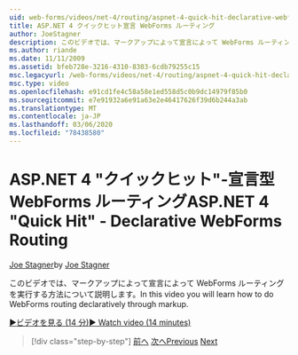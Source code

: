 ```yaml
---
uid: web-forms/videos/net-4/routing/aspnet-4-quick-hit-declarative-webforms-routing
title: ASP.NET 4 クイックヒット宣言 WebForms ルーティング
author: JoeStagner
description: このビデオでは、マークアップによって宣言によって WebForms ルーティングを実行する方法について説明します。
ms.author: riande
ms.date: 11/11/2009
ms.assetid: bfeb728e-3216-4310-8303-6cdb79255c15
msc.legacyurl: /web-forms/videos/net-4/routing/aspnet-4-quick-hit-declarative-webforms-routing
msc.type: video
ms.openlocfilehash: e91cd1fe4c58a58e1ed558d5c0b9dc14979f85b0
ms.sourcegitcommit: e7e91932a6e91a63e2e46417626f39d6b244a3ab
ms.translationtype: MT
ms.contentlocale: ja-JP
ms.lasthandoff: 03/06/2020
ms.locfileid: "78438580"
---
```

# <a name="aspnet-4-quick-hit---declarative-webforms-routing"></a><span data-ttu-id="e563b-103">ASP.NET 4 "クイックヒット"-宣言型 WebForms ルーティング</span><span class="sxs-lookup"><span data-stu-id="e563b-103">ASP.NET 4 "Quick Hit" - Declarative WebForms Routing</span></span>

<span data-ttu-id="e563b-104">[Joe Stagner](https://github.com/JoeStagner)</span><span class="sxs-lookup"><span data-stu-id="e563b-104">by [Joe Stagner](https://github.com/JoeStagner)</span></span>

<span data-ttu-id="e563b-105">このビデオでは、マークアップによって宣言によって WebForms ルーティングを実行する方法について説明します。</span><span class="sxs-lookup"><span data-stu-id="e563b-105">In this video you will learn how to do WebForms routing declaratively through markup.</span></span> 

[<span data-ttu-id="e563b-106">&#9654;ビデオを見る (14 分)</span><span class="sxs-lookup"><span data-stu-id="e563b-106">&#9654; Watch video (14 minutes)</span></span>](https://channel9.msdn.com/Blogs/ASP-NET-Site-Videos/aspnet-4-quick-hit-declarative-webforms-routing)

> [!div class="step-by-step"]
> <span data-ttu-id="e563b-107">[前へ](aspnet-4-quick-hit-imperative-webforms-routing.md)
> [次へ](aspnet-4-quick-hit-outbound-webforms-routing.md)</span><span class="sxs-lookup"><span data-stu-id="e563b-107">[Previous](aspnet-4-quick-hit-imperative-webforms-routing.md)
[Next](aspnet-4-quick-hit-outbound-webforms-routing.md)</span></span>
